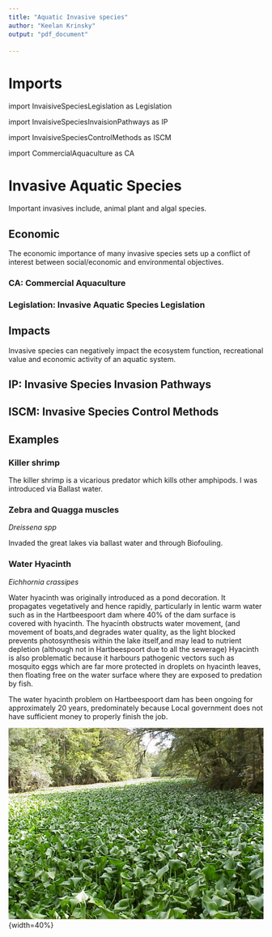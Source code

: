 ```yaml
---
title: "Aquatic Invasive species"
author: "Keelan Krinsky"
output: "pdf_document"

---
```


# Imports

import InvaisiveSpeciesLegislation as Legislation

import InvaisiveSpeciesInvaisionPathways as IP

import InvaisiveSpeciesControlMethods as ISCM

import CommercialAquaculture as CA

# Invasive Aquatic Species 
Important invasives include, animal plant and algal species. 

## Economic 
The economic importance of many invasive species sets up a conflict of interest between social/economic and environmental objectives. 

### __CA: Commercial Aquaculture__


### __Legislation: Invasive Aquatic Species Legislation__
 
## Impacts
Invasive species can negatively impact the ecosystem function, recreational value and economic activity of an aquatic system. 

## __IP: Invasive Species Invasion Pathways__

## __ISCM: Invasive Species Control Methods__

## Examples

### Killer shrimp 
The killer shrimp is a vicarious predator which kills other amphipods. I was introduced via Ballast water.

### Zebra and Quagga muscles
_Dreissena spp_

Invaded the great lakes via ballast water and through Biofouling. 

### Water Hyacinth 
_Eichhornia crassipes_

Water hyacinth was originally introduced as a pond decoration. It propagates vegetatively and hence rapidly, particularly in lentic warm water such as in the Hartbeespoort dam where 40\% of the dam surface is covered with hyacinth. The hyacinth obstructs water movement, (and movement of boats,and degrades water quality, as the light blocked prevents photosynthesis within the lake itself,and may lead to nutrient depletion (although not in Hartbeespoort due to all the sewerage) Hyacinth is also problematic because it harbours pathogenic vectors such as mosquito eggs which are far more protected in droplets on hyacinth leaves, then floating free on the water surface where they are exposed to predation by fish. 

The water hyacinth problem on Hartbeespoort dam has been ongoing for approximately 20 years, predominately because Local government does not have sufficient money to properly finish the job.

![Water Hyacinth Invasion In Haartebeespoort dam](InvasiveAquaticSpeciesPics/WH.jpg){width=40%}

